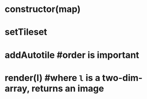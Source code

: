 # constructor(map)
# setTileset
# addAutotile #order is important
# render(l) #where `l` is a two-dim-array, returns an image